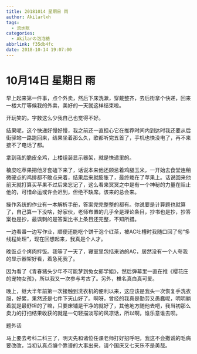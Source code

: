 ```yaml
---
title: 20181014 星期日 雨
author: Akilarlxh
tags:
  - 流水账
categories:
  - Akilarの泡泡糖
abbrlink: f35db4fc
date: 2018-10-14 19:07:00
---
```

# 10月14日 星期日 雨

早上起来第一件事，点个外卖，然后下床洗漱，穿戴整齐，去后街拿个快递，回来一楼大厅等候我的外卖，美好的一天就这样结束啦。

开玩笑的。字数这么少我自己也觉得不好。

结果呢，这个快递好慢好慢，我之前还一直担心它在推荐时间内到达时我还要从后街驿站一路跑回来，结果坐着那么久，歌都听完五首了，手机也快没电了，再不来接不了电话了都。

拿到我的脆皮全鸡，上楼组装显示器架，就是快递里的。

楠皮吃苹果把他牙套磕下来了，话说本来他还顾忌着鸡腿玉米，一开始去食堂连稍微硬点的鸡排都不敢点来着，结果后来就膨胀了，最终栽在了苹果上。话说回来他前天就打算买苹果不过后来忘记了，这么看来冥冥之中是有一个神秘的力量在阻止他的，可惜命运或许会迟到，但绝不缺席。该来的总会来。

操作系统的作业有一本解析手册，答案完完整整的都有。你说要是计算题也就算了，自己算一下没啥，好家伙，老师布置的几乎全是理论条目，抄书也是抄，抄答案也是抄，最讽刺的是答案比书上条目还完整，不知所措。

一边看番一边写作业，顺便还能吃个饼干泡个红茶，被AC吐槽时我随口回了句“多线程处理”，现在回想起来，我真是个人才。

晚饭点个烤肉拌饭。我等了一天了，寝室里包括来访的AC，居然没有一个人夸我的显示器架好看，着急死我了。

因为看了《青春猪头少年不可能梦到兔女郎学姐》，然后弹幕里一直在推《樱花庄的宠物女孩》，所以我又一次参与考古了。另外，椎名真白真可爱。

晚上，继大半年前第一次接触到洗衣机的便利以来，这应该是我头一次恢复手洗衣服，好累，果然还是七件下天山好了。啊呀，曾经的我真是勤劳又愚蠢呢，明明躺着就是最舒坦的了嘛，只要床铺是干净的就好了，其他地方随他去吧，我当初那么卖力的打扫结果收获的就是一句轻描淡写的风凉话，所以啊，谁乐意谁去呗。

题外话

马上要去考科二科三了，明天先和诸位任课老师打好招呼吧，我这不会撒谎的毛病要改改，当初认真点编个靠谱的大事出来，请个国庆又七天乐不是美哉。
